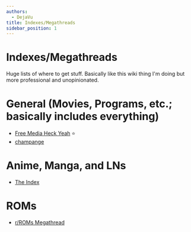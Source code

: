 ```yaml
---
authors:
  - DejaVu
title: Indexes/Megathreads
sidebar_position: 1
---
```

# Indexes/Megathreads
Huge lists of where to get stuff. Basically like this wiki thing I'm doing but more professional and unopinionated.

# General (Movies, Programs, etc.; basically includes everything)
- [Free Media Heck Yeah](https://fmhy.net/) ⭐
- [champange](https://champagne.pages.dev/)
# Anime, Manga, and LNs
- [The Index](https://theindex.moe/)
# ROMs
- [r/ROMs Megathread](https://r-roms.github.io/)
